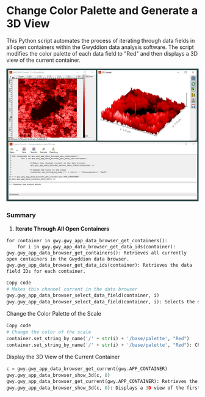 # Change Color Palette and Generate a 3D View

This Python script automates the process of iterating through data fields in all open containers within the Gwyddion data analysis software. The script modifies the color palette of each data field to "Red" and then displays a 3D view of the current container.

![Console Image](palette-3d-view.png)

### Summary
1. **Iterate Through All Open Containers**

```
for container in gwy.gwy_app_data_browser_get_containers():
    for i in gwy.gwy_app_data_browser_get_data_ids(container):
gwy.gwy_app_data_browser_get_containers(): Retrieves all currently open containers in the Gwyddion data browser.
gwy.gwy_app_data_browser_get_data_ids(container): Retrieves the data field IDs for each container.
```

  ```python
Copy code
# Makes this channel current in the data browser
gwy.gwy_app_data_browser_select_data_field(container, i)
gwy.gwy_app_data_browser_select_data_field(container, i): Selects the data field identified by i within the container, making it the active field in the data browser.
```


Change the Color Palette of the Scale

  ```python
Copy code
# Change the color of the scale 
container.set_string_by_name('/' + str(i) + '/base/palette', "Red")
container.set_string_by_name('/' + str(i) + '/base/palette', "Red"): Changes the color palette of the selected data field to "Red".
  ```
Display the 3D View of the Current Container

  ```python
c = gwy.gwy_app_data_browser_get_current(gwy.APP_CONTAINER)
gwy.gwy_app_data_browser_show_3d(c, 0)
gwy.gwy_app_data_browser_get_current(gwy.APP_CONTAINER): Retrieves the currently active container in the Gwyddion data browser.
gwy.gwy_app_data_browser_show_3d(c, 0): Displays a 3D view of the first data field in the currently active container.
  ```

